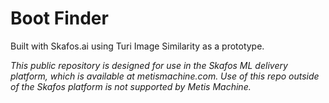 # Boot Finder

Built with Skafos.ai using Turi Image Similarity as a prototype. 

_This public repository is designed for use in the Skafos ML delivery platform, which is available at metismachine.com. Use of this repo outside of the Skafos platform is not supported by Metis Machine._
